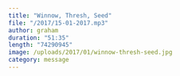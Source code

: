 ```yaml
---
title: "Winnow, Thresh, Seed"
file: "/2017/15-01-2017.mp3"
author: graham
duration: "51:35"
length: "74290945"
image: /uploads/2017/01/winnow-thresh-seed.jpg
category: message
---
```

